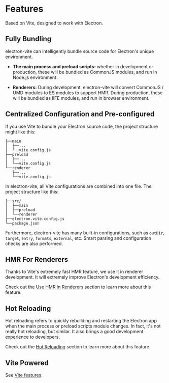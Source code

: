 # Features

Based on Vite, designed to work with Electron.

## Fully Bundling

electron-vite can intelligently bundle source code for Electron's unique environment.

- **The main process and preload scripts:** whether in development or production, these will be bundled as CommonJS modules, and run in Node.js environment.

- **Renderers:** During development, electron-vite will convert CommonJS / UMD modules to ES modules to support HMR. During production, these will be bundled as IIFE modules, and run in browser environment.

## Centralized Configuration and Pre-configured

If you use Vite to bundle your Electron source code, the project structure might like this:

```
├──main
│  ├──...
│  └──vite.config.js
├──preload
│  ├──...
│  └──vite.config.js
└──renderer
   ├──...
   └──vite.config.js
```

In electron-vite, all Vite configurations are combined into one file. The project structure like this:

```
├──src/
│  ├──main
│  ├──preload
│  └──renderer
├──electron.vite.config.js
└──package.json
```

Furthermore, electron-vite has many built-in configurations, such as `outDir`, `target`, `entry`, `formats`, `external`, etc. Smart parsing and configuration checks are also performed.

## HMR For Renderers

Thanks to Vite's extremely fast HMR feature, we use it in renderer development. It will extremely improve Electron's development efficiency.

Check out the [Use HMR in Renderers](/guide/hmr-in-renderer) section to learn more about this feature.

## Hot Reloading

Hot reloading refers to quickly rebuilding and restarting the Electron app when the main process or preload scripts module changes. In fact, it's not really hot reloading, but similar. It also brings a good development experience to developers.

Check out the [Hot Reloading](/guide/hot-reloading) section to learn more about this feature.

## Vite Powered

See [Vite features](https://vitejs.dev/guide/features.html).
